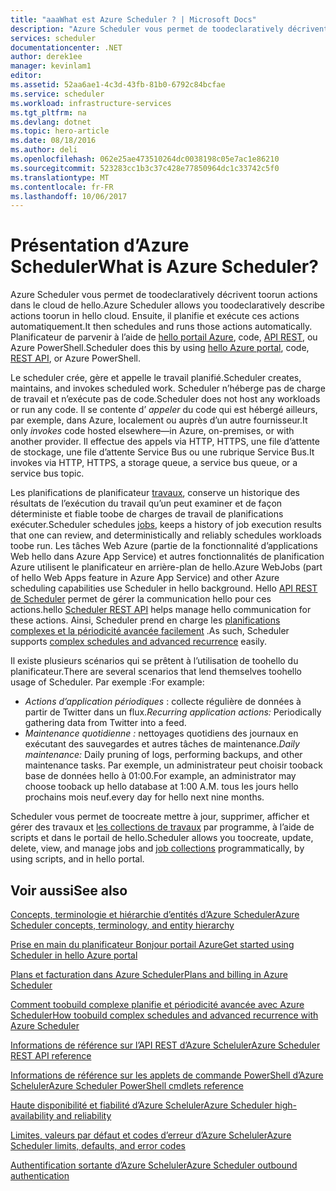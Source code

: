 ```yaml
---
title: "aaaWhat est Azure Scheduler ? | Microsoft Docs"
description: "Azure Scheduler vous permet de toodeclaratively décrivent toorun actions dans le cloud de hello. Ensuite, il planifie et exécute ces actions automatiquement."
services: scheduler
documentationcenter: .NET
author: derek1ee
manager: kevinlam1
editor: 
ms.assetid: 52aa6ae1-4c3d-43fb-81b0-6792c84bcfae
ms.service: scheduler
ms.workload: infrastructure-services
ms.tgt_pltfrm: na
ms.devlang: dotnet
ms.topic: hero-article
ms.date: 08/18/2016
ms.author: deli
ms.openlocfilehash: 062e25ae473510264dc0038198c05e7ac1e86210
ms.sourcegitcommit: 523283cc1b3c37c428e77850964dc1c33742c5f0
ms.translationtype: MT
ms.contentlocale: fr-FR
ms.lasthandoff: 10/06/2017
---
```

# <a name="what-is-azure-scheduler"></a><span data-ttu-id="6cc74-105">Présentation d’Azure Scheduler</span><span class="sxs-lookup"><span data-stu-id="6cc74-105">What is Azure Scheduler?</span></span>
<span data-ttu-id="6cc74-106">Azure Scheduler vous permet de toodeclaratively décrivent toorun actions dans le cloud de hello.</span><span class="sxs-lookup"><span data-stu-id="6cc74-106">Azure Scheduler allows you toodeclaratively describe actions toorun in hello cloud.</span></span> <span data-ttu-id="6cc74-107">Ensuite, il planifie et exécute ces actions automatiquement.</span><span class="sxs-lookup"><span data-stu-id="6cc74-107">It then schedules and runs those actions automatically.</span></span>  <span data-ttu-id="6cc74-108">Planificateur de parvenir à l’aide de [hello portail Azure](scheduler-get-started-portal.md), code, [API REST](https://msdn.microsoft.com/library/mt629143.aspx), ou Azure PowerShell.</span><span class="sxs-lookup"><span data-stu-id="6cc74-108">Scheduler does this by using [hello Azure portal](scheduler-get-started-portal.md), code, [REST API](https://msdn.microsoft.com/library/mt629143.aspx), or Azure PowerShell.</span></span>

<span data-ttu-id="6cc74-109">Le scheduler crée, gère et appelle le travail planifié.</span><span class="sxs-lookup"><span data-stu-id="6cc74-109">Scheduler creates, maintains, and invokes scheduled work.</span></span>  <span data-ttu-id="6cc74-110">Scheduler n’héberge pas de charge de travail et n’exécute pas de code.</span><span class="sxs-lookup"><span data-stu-id="6cc74-110">Scheduler does not host any workloads or run any code.</span></span> <span data-ttu-id="6cc74-111">Il se contente d’ *appeler* du code qui est hébergé ailleurs, par exemple, dans Azure, localement ou auprès d’un autre fournisseur.</span><span class="sxs-lookup"><span data-stu-id="6cc74-111">It only *invokes* code hosted elsewhere—in Azure, on-premises, or with another provider.</span></span> <span data-ttu-id="6cc74-112">Il effectue des appels via HTTP, HTTPS, une file d’attente de stockage, une file d’attente Service Bus ou une rubrique Service Bus.</span><span class="sxs-lookup"><span data-stu-id="6cc74-112">It invokes via HTTP, HTTPS, a storage queue, a service bus queue, or a service bus topic.</span></span>

<span data-ttu-id="6cc74-113">Les planifications de planificateur [travaux](scheduler-concepts-terms.md), conserve un historique des résultats de l’exécution du travail qu’un peut examiner et de façon déterministe et fiable toobe de charges de travail de planifications exécuter.</span><span class="sxs-lookup"><span data-stu-id="6cc74-113">Scheduler schedules [jobs](scheduler-concepts-terms.md), keeps a history of job execution results that one can review, and deterministically and reliably schedules workloads toobe run.</span></span> <span data-ttu-id="6cc74-114">Les tâches Web Azure (partie de la fonctionnalité d’applications Web hello dans Azure App Service) et autres fonctionnalités de planification Azure utilisent le planificateur en arrière-plan de hello.</span><span class="sxs-lookup"><span data-stu-id="6cc74-114">Azure WebJobs (part of hello Web Apps feature in Azure App Service) and other Azure scheduling capabilities use Scheduler in hello background.</span></span> <span data-ttu-id="6cc74-115">Hello [API REST de Scheduler](https://msdn.microsoft.com/library/mt629143.aspx) permet de gérer la communication hello pour ces actions.</span><span class="sxs-lookup"><span data-stu-id="6cc74-115">hello [Scheduler REST API](https://msdn.microsoft.com/library/mt629143.aspx) helps manage hello communication for these actions.</span></span> <span data-ttu-id="6cc74-116">Ainsi, Scheduler prend en charge les [planifications complexes et la périodicité avancée facilement](scheduler-advanced-complexity.md) .</span><span class="sxs-lookup"><span data-stu-id="6cc74-116">As such, Scheduler supports [complex schedules and advanced recurrence](scheduler-advanced-complexity.md) easily.</span></span>

<span data-ttu-id="6cc74-117">Il existe plusieurs scénarios qui se prêtent à l’utilisation de toohello du planificateur.</span><span class="sxs-lookup"><span data-stu-id="6cc74-117">There are several scenarios that lend themselves toohello usage of Scheduler.</span></span> <span data-ttu-id="6cc74-118">Par exemple :</span><span class="sxs-lookup"><span data-stu-id="6cc74-118">For example:</span></span>

* <span data-ttu-id="6cc74-119">*Actions d’application périodiques* : collecte régulière de données à partir de Twitter dans un flux.</span><span class="sxs-lookup"><span data-stu-id="6cc74-119">*Recurring application actions:* Periodically gathering data from Twitter into a feed.</span></span>
* <span data-ttu-id="6cc74-120">*Maintenance quotidienne :* nettoyages quotidiens des journaux en exécutant des sauvegardes et autres tâches de maintenance.</span><span class="sxs-lookup"><span data-stu-id="6cc74-120">*Daily maintenance:* Daily pruning of logs, performing backups, and other maintenance tasks.</span></span> <span data-ttu-id="6cc74-121">Par exemple, un administrateur peut choisir tooback base de données hello à 01:00.</span><span class="sxs-lookup"><span data-stu-id="6cc74-121">For example, an administrator may choose tooback up hello database at 1:00 A.M.</span></span> <span data-ttu-id="6cc74-122">tous les jours hello prochains mois neuf.</span><span class="sxs-lookup"><span data-stu-id="6cc74-122">every day for hello next nine months.</span></span>

<span data-ttu-id="6cc74-123">Scheduler vous permet de toocreate mettre à jour, supprimer, afficher et gérer des travaux et [les collections de travaux](scheduler-concepts-terms.md) par programme, à l’aide de scripts et dans le portail de hello.</span><span class="sxs-lookup"><span data-stu-id="6cc74-123">Scheduler allows you toocreate, update, delete, view, and manage jobs and [job collections](scheduler-concepts-terms.md) programmatically, by using scripts, and in hello portal.</span></span>

## <a name="see-also"></a><span data-ttu-id="6cc74-124">Voir aussi</span><span class="sxs-lookup"><span data-stu-id="6cc74-124">See also</span></span>
 [<span data-ttu-id="6cc74-125">Concepts, terminologie et hiérarchie d’entités d’Azure Scheduler</span><span class="sxs-lookup"><span data-stu-id="6cc74-125">Azure Scheduler concepts, terminology, and entity hierarchy</span></span>](scheduler-concepts-terms.md)

 [<span data-ttu-id="6cc74-126">Prise en main du planificateur Bonjour portail Azure</span><span class="sxs-lookup"><span data-stu-id="6cc74-126">Get started using Scheduler in hello Azure portal</span></span>](scheduler-get-started-portal.md)

 [<span data-ttu-id="6cc74-127">Plans et facturation dans Azure Scheduler</span><span class="sxs-lookup"><span data-stu-id="6cc74-127">Plans and billing in Azure Scheduler</span></span>](scheduler-plans-billing.md)

 [<span data-ttu-id="6cc74-128">Comment toobuild complexe planifie et périodicité avancée avec Azure Scheduler</span><span class="sxs-lookup"><span data-stu-id="6cc74-128">How toobuild complex schedules and advanced recurrence with Azure Scheduler</span></span>](scheduler-advanced-complexity.md)

 [<span data-ttu-id="6cc74-129">Informations de référence sur l’API REST d’Azure Scheluler</span><span class="sxs-lookup"><span data-stu-id="6cc74-129">Azure Scheduler REST API reference</span></span>](https://msdn.microsoft.com/library/mt629143)

 [<span data-ttu-id="6cc74-130">Informations de référence sur les applets de commande PowerShell d’Azure Scheluler</span><span class="sxs-lookup"><span data-stu-id="6cc74-130">Azure Scheduler PowerShell cmdlets reference</span></span>](scheduler-powershell-reference.md)

 [<span data-ttu-id="6cc74-131">Haute disponibilité et fiabilité d’Azure Scheluler</span><span class="sxs-lookup"><span data-stu-id="6cc74-131">Azure Scheduler high-availability and reliability</span></span>](scheduler-high-availability-reliability.md)

 [<span data-ttu-id="6cc74-132">Limites, valeurs par défaut et codes d’erreur d’Azure Scheluler</span><span class="sxs-lookup"><span data-stu-id="6cc74-132">Azure Scheduler limits, defaults, and error codes</span></span>](scheduler-limits-defaults-errors.md)

 [<span data-ttu-id="6cc74-133">Authentification sortante d’Azure Scheluler</span><span class="sxs-lookup"><span data-stu-id="6cc74-133">Azure Scheduler outbound authentication</span></span>](scheduler-outbound-authentication.md)

